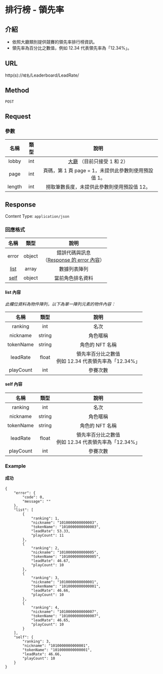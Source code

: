 # 排行榜 - 領先率

## 介紹

- 依照大廳類別提供競賽的領先率排行榜資訊。
- 領先率為百分比之數值，例如 12.34 代表領先率為「12.34%」。

## URL

http(s)://`域名`/Leaderboard/LeadRate/

## Method

`POST`

## Request

### 參數

| 名稱 | 類型 | 說明 |
|:-:|:-:|:-:|
| lobby | int | [大廳](../codes/race.md#lobby) （目前只接受 1 和 2） |
| page | int | 頁碼，第 1 頁 page = 1，未提供此參數則使用預設值 1。 |
| length | int | 撈取筆數長度，未提供此參數則使用預設值 12。 |

## Response

Content Type: `application/json`

### 回應格式

| 名稱 | 類型 | 說明 |
|:-:|:-:|:-:|
| error | object | 錯誤代碼與訊息<br>（[Response 的 error 內容](../response.md#error)） |
| [list](#list) | array | 數據列表陣列 |
| [self](#self) | object | 當前角色排名資料 |

#### <span id="list"> list 內容</span>

_此欄位資料為物件陣列，以下為單一陣列元素的物件內容：_

| 名稱 | 類型 | 說明 |
|:-:|:-:|:-:|
| ranking | int | 名次 |
| nickname | string | 角色暱稱 |
| tokenName | string | 角色的 NFT 名稱 |
| leadRate | float | 領先率百分比之數值<br>例如 12.34 代表領先率為「12.34%」 |
| playCount | int | 參賽次數 |

#### <span id="self"> self 內容</span>

| 名稱 | 類型 | 說明 |
|:-:|:-:|:-:|
| ranking | int | 名次 |
| nickname | string | 角色暱稱 |
| tokenName | string | 角色的 NFT 名稱 |
| leadRate | float | 領先率百分比之數值<br>例如 12.34 代表領先率為「12.34%」 |
| playCount | int | 參賽次數 |


### Example

#### 成功

	{
	    "error": {
	        "code": 0,
	        "message": ""
	    },
	    "list": [
	        {
	            "ranking": 1,
	            "nickname": "1010000000000003",
	            "tokenName": "1010000000000003",
	            "leadRate": 53.33,
	            "playCount": 11
	        },
	        {
	            "ranking": 2,
	            "nickname": "1010000000000005",
	            "tokenName": "1010000000000005",
	            "leadRate": 46.67,
	            "playCount": 10
	        },
	        {
	            "ranking": 3,
	            "nickname": "1010000000000001",
	            "tokenName": "1010000000000001",
	            "leadRate": 46.66,
	            "playCount": 10
	        },
	        {
	            "ranking": 4,
	            "nickname": "1010000000000007",
	            "tokenName": "1010000000000007",
	            "leadRate": 46.65,
	            "playCount": 10
	        }
	    ],
	    "self": {
	        "ranking": 3,
	        "nickname": "1010000000000001",
	        "tokenName": "1010000000000001",
	        "leadRate": 46.66,
            "playCount": 10
	    }
	}